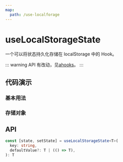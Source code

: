 ```yaml
---
map:
  path: /use-localforage
---
```


# useLocalStorageState

一个可以将状态持久化存储在 localStorage 中的 Hook。

::: warning
API 有改动，见[ahooks](https://ahooks.js.org/zh-CN/hooks/dom/use-document-visibility)。
:::

## 代码演示

### 基本用法

<demo src="./demo/demo1.vue"
  language="vue"
  title="将 state 持久化在 localStorage 中"
  desc="刷新页面后，可以看到输入框中的内容被从 localStorage 中恢复了。" >
</demo>

### 存储对象

<demo src="./demo/demo2.vue"
  language="vue"
  title="将 state 持久化在 localStorage 中"
  desc="刷新页面后，可以看到输入框中的内容被从 localStorage 中恢复了。">
</demo>

## API

```typescript
const [state, setState] = useLocalStorageState<T>(
  key: string,
  defaultValue?: T | (() => T),
): T
```
